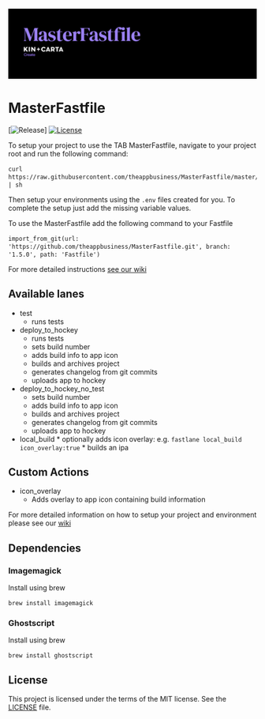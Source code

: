 ![The App Business](https://github.com/theappbusiness/MasterFastfile/blob/master/MasterFastfile.png)

# MasterFastfile
[![Release](https://img.shields.io/badge/release-2.0.0-green.svg)]
[![License](https://img.shields.io/badge/license-MIT-blue.svg?style=flat)](https://github.com/theappbusiness/MasterFastfile/blob/master/LICENSE)

To setup your project to use the TAB MasterFastfile, navigate to your project root and run the following command:

```
curl https://raw.githubusercontent.com/theappbusiness/MasterFastfile/master/setup.sh | sh
```

Then setup your environments using the `.env` files created for you. To complete the setup just add the missing variable values.

To use the MasterFastfile add the following command to your Fastfile

```
import_from_git(url: 'https://github.com/theappbusiness/MasterFastfile.git', branch: '1.5.0', path: 'Fastfile')
```
For more detailed instructions [see our wiki](https://github.com/theappbusiness/MasterFastfile/wiki)

## Available lanes

* test
    * runs tests
* deploy_to_hockey
    * runs tests
    * sets build number
    * adds build info to app icon
    * builds and archives project
    * generates changelog from git commits
    * uploads app to hockey
* deploy_to_hockey_no_test
    * sets build number
    * adds build info to app icon
    * builds and archives project
    * generates changelog from git commits
    * uploads app to hockey
* local_build
	  * optionally adds icon overlay: e.g. `fastlane local_build icon_overlay:true`
	  * builds an ipa

## Custom Actions

* icon_overlay
  * Adds overlay to app icon containing build information

For more detailed information on how to setup your project and environment please see our [wiki](https://github.com/theappbusiness/MasterFastfile/wiki)

## Dependencies

### Imagemagick
Install using brew
```
brew install imagemagick
```
### Ghostscript
Install using brew
```
brew install ghostscript
```

## License

This project is licensed under the terms of the MIT license. See the [LICENSE](LICENSE) file.
